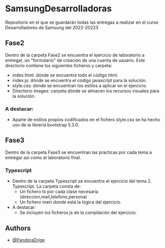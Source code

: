 # SamsungDesarrolladoras
Repositorio en el que se guardarán todas las entregas a realizar en el curso Desarrolladores de Samsung del 2022-20223

## Fase2 
Dentro de la carpeta Fase2 se encuentra el ejercicio de laboratorio a entregar, un "formulario" de creación de una cuenta de usuario.
Este directorio contiene los siguientes ficheros y carpeta:
 - index.html: dónde se encuentra todo el código html.
 - index.js: dónde se encuentra el código javascript para la solución.
 - style.css: dónde se encuentran los estilos a aplicar en el ejercicio.
 - Directorio images: carpeta dónde se almacen los recursos visuales para la solución.

### A destacar:
 - Aparte de estilos propios codificados en el fichero style.css se ha hecho uso de la librería bootstrap 5.3.0.

## Fase3
Dentro de la carpeta Fase3 se encuentran las practicas por cada tema a entregar así como el laboratorio final.

### Typescript
 - Dentro de la carpeta Typescript se encuentra el ejercicio del tema 2. Typescript. La carpeta consta de:
    - Un fichero ts por cada clase necesaria (direccion,mail,telefono,persona)
    - Un fichero main donde está la lógica del ejercicio.
  - A destacar:
    - Se incluyen los ficheros js de la compilación del ejercicio.


## Authors
 - [@PandoraDrige](https://github.com/PandoraDrige)
